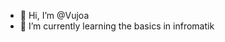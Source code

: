 - 👋 Hi, I’m @Vujoa
- 🌱 I’m currently learning the basics in infromatik


<!---
Amvic03/Amvic03 is a ✨ special ✨ repository because its `README.md` (this file) appears on your GitHub profile.
You can click the Preview link to take a look at your changes.
--->
